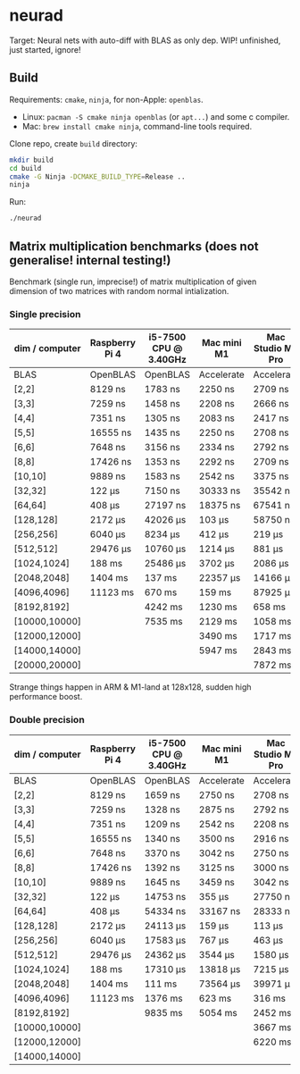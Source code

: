 # neurad
Target: Neural nets with auto-diff with BLAS as only dep.
WIP! unfinished, just started, ignore!

## Build

Requirements: `cmake`, `ninja`, for non-Apple: `openblas`.

- Linux: `pacman -S cmake ninja openblas` (or `apt...`) and some c compiler.
- Mac: `brew install cmake ninja`, command-line tools required.

Clone repo, create `build` directory:

```bash
mkdir build
cd build
cmake -G Ninja -DCMAKE_BUILD_TYPE=Release ..
ninja
```

Run:
```bash
./neurad
```

## Matrix multiplication benchmarks (does not generalise! internal testing!)

Benchmark (single run, imprecise!) of matrix multiplication of given dimension
of two matrices with random normal intialization.

### Single precision

| dim / computer | Raspberry Pi 4 | i5-7500 CPU @ 3.40GHz | Mac mini M1 | Mac Studio M1 Pro |
| -------------- | -------------- | --------------------- | ----------- | ----------------- |
|           BLAS |       OpenBLAS |              OpenBLAS |  Accelerate |        Accelerate |
|         [2,2]  |    8129 ns     |     1783 ns           |   2250 ns   |    2709 ns        |
|         [3,3]  |    7259 ns     |     1458 ns           |   2208 ns   |    2666 ns        |
|         [4,4]  |    7351 ns     |     1305 ns           |   2083 ns   |    2417 ns        |
|         [5,5]  |   16555 ns     |     1435 ns           |   2250 ns   |    2708 ns        |
|         [6,6]  |    7648 ns     |     3156 ns           |   2334 ns   |    2792 ns        |
|         [8,8]  |   17426 ns     |     1353 ns           |   2292 ns   |    2709 ns        |
|       [10,10]  |    9889 ns     |     1583 ns           |   2542 ns   |    3375 ns        |
|       [32,32]  |     122 µs     |     7150 ns           |  30333 ns   |   35542 ns        |
|       [64,64]  |     408 µs     |    27197 ns           |  18375 ns   |   67541 ns        |
|     [128,128]  |    2172 µs     |    42026 µs           |    103 µs   |   58750 ns        |
|     [256,256]  |    6040 µs     |     8234 µs           |    412 µs   |     219 µs        |
|     [512,512]  |   29476 µs     |    10760 µs           |   1214 µs   |     881 µs        |
|   [1024,1024]  |     188 ms     |    25486 µs           |   3702 µs   |    2086 µs        |
|   [2048,2048]  |    1404 ms     |      137 ms           |  22357 µs   |   14166 µs        |
|   [4096,4096]  |   11123 ms     |      670 ms           |    159 ms   |   87925 µs        |
|   [8192,8192]  |                |     4242 ms           |   1230 ms   |     658 ms        |
| [10000,10000]  |                |     7535 ms           |   2129 ms   |    1058 ms        |
| [12000,12000]  |                |                       |   3490 ms   |    1717 ms        |
| [14000,14000]  |                |                       |   5947 ms   |    2843 ms        |
| [20000,20000]  |                |                       |             |    7872 ms        |

Strange things happen in ARM & M1-land at 128x128, sudden high performance boost.

### Double precision

| dim / computer | Raspberry Pi 4 | i5-7500 CPU @ 3.40GHz | Mac mini M1 | Mac Studio M1 Pro |
| -------------- | -------------- | --------------------- | ----------- | ----------------- |
|           BLAS |       OpenBLAS |              OpenBLAS |  Accelerate |        Accelerate |
|         [2,2]  |    8129 ns     |     1659 ns           |   2750 ns   |    2708 ns        |
|         [3,3]  |    7259 ns     |     1328 ns           |   2875 ns   |    2792 ns        |
|         [4,4]  |    7351 ns     |     1209 ns           |   2542 ns   |    2208 ns        |
|         [5,5]  |   16555 ns     |     1340 ns           |   3500 ns   |    2916 ns        |
|         [6,6]  |    7648 ns     |     3370 ns           |   3042 ns   |    2750 ns        |
|         [8,8]  |   17426 ns     |     1392 ns           |   3125 ns   |    3000 ns        |
|       [10,10]  |    9889 ns     |     1645 ns           |   3459 ns   |    3042 ns        |
|       [32,32]  |     122 µs     |    14753 ns           |    355 µs   |   27750 ns        |
|       [64,64]  |     408 µs     |    54334 ns           |  33167 ns   |   28333 ns        |
|     [128,128]  |    2172 µs     |    24113 µs           |    159 µs   |     113 µs        |
|     [256,256]  |    6040 µs     |    17583 µs           |    767 µs   |     463 µs        |
|     [512,512]  |   29476 µs     |    24362 µs           |   3544 µs   |    1580 µs        |
|   [1024,1024]  |     188 ms     |    17310 µs           |  13818 µs   |    7215 µs        |
|   [2048,2048]  |    1404 ms     |      111 ms           |  73564 µs   |   39971 µs        |
|   [4096,4096]  |   11123 ms     |     1376 ms           |    623 ms   |     316 ms        |
|   [8192,8192]  |                |     9835 ms           |   5054 ms   |    2452 ms        |
| [10000,10000]  |                |                       |             |    3667 ms        |
| [12000,12000]  |                |                       |             |    6220 ms        |
| [14000,14000]  |                |                       |             |                   |
